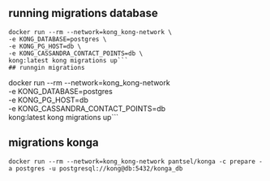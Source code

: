 ## running migrations database
```
docker run --rm --network=kong_kong-network \
-e KONG_DATABASE=postgres \
-e KONG_PG_HOST=db \
-e KONG_CASSANDRA_CONTACT_POINTS=db \
kong:latest kong migrations up```
## runngin migrations
```
docker run --rm --network=kong_kong-network \
-e KONG_DATABASE=postgres \
-e KONG_PG_HOST=db \
-e KONG_CASSANDRA_CONTACT_POINTS=db \
kong:latest kong migrations up```
## migrations konga
```docker run --rm --network=kong_kong-network pantsel/konga -c prepare -a postgres -u postgresql://kong@db:5432/konga_db```
